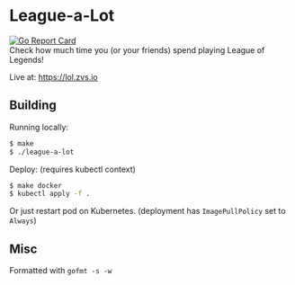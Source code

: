 # League-a-Lot
[![Go Report Card](https://goreportcard.com/badge/github.com/schuermannator/go-league)](https://goreportcard.com/report/github.com/schuermannator/go-league)  
Check how much time you (or your friends) spend playing League of Legends!  

Live at: https://lol.zvs.io  

## Building

Running locally:  
```bash 
$ make
$ ./league-a-lot
```

Deploy: (requires kubectl context)
```bash 
$ make docker
$ kubectl apply -f .
```

Or just restart pod on Kubernetes. (deployment has `ImagePullPolicy` set to `Always`)  

## Misc

Formatted with ```gofmt -s -w```
